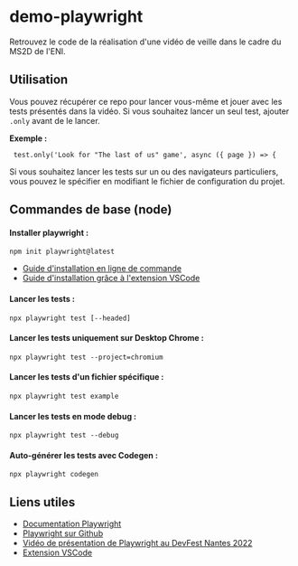 # demo-playwright

Retrouvez le code de la réalisation d'une vidéo de veille dans le cadre du MS2D de l'ENI.

## Utilisation

Vous pouvez récupérer ce repo pour lancer vous-même et jouer avec les tests présentés dans la vidéo.
Si vous souhaitez lancer un seul test, ajouter ```.only``` avant de le lancer.

**Exemple :**
```
 test.only('Look for "The last of us" game', async ({ page }) => {
```

Si vous souhaitez lancer les tests sur un ou des navigateurs particuliers, vous pouvez le spécifier en modifiant le fichier de configuration du projet.

## Commandes de base (node)

#### Installer playwright : 
```npm init playwright@latest```
- [Guide d'installation en ligne de commande](https://playwright.dev/docs/intro#installing-playwright)
- [Guide d'installation grâce à l'extension VSCode](https://playwright.dev/docs/getting-started-vscode#installation)

#### Lancer les tests : 
```npx playwright test [--headed]```

#### Lancer les tests uniquement sur Desktop Chrome :
```npx playwright test --project=chromium```

#### Lancer les tests d'un fichier spécifique :
```npx playwright test example```

#### Lancer les tests en mode debug :
```npx playwright test --debug```

#### Auto-générer les tests avec Codegen :
```npx playwright codegen```

## Liens utiles
- [Documentation Playwright](https://playwright.dev) 
- [Playwright sur Github](https://github.com/microsoft/playwright) 
- [Vidéo de présentation de Playwright au DevFest Nantes 2022](https://www.youtube.com/watch?v=meiA4TPltoI)
- [Extension VSCode](https://marketplace.visualstudio.com/items?itemName=ms-playwright.playwright)
